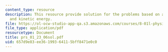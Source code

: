 ```yaml
---
content_type: resource
description: This resource provide solution for the problems based on angular momentum
  and kinetic energy.
file: https://ol-ocw-studio-app-qa.s3.amazonaws.com/courses/8-01l-physics-i-classical-mechanics-fall-2005/657d9e83ee36199364115bff8471e0c0_prs_01_23_06sol.pdf
file_type: application/pdf
resourcetype: Document
title: prs_01_23_06sol.pdf
uid: 657d9e83-ee36-1993-6411-5bff8471e0c0
---
```

